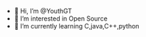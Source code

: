 - 👋 Hi, I’m @YouthGT
- 👀 I’m interested in Open Source
- 🌱 I’m currently learning C,java,C++,python


<!---
YouthGT/YouthGT is a ✨ special ✨ repository because its `README.md` (this file) appears on your GitHub profile.
You can click the Preview link to take a look at your changes.
--->
